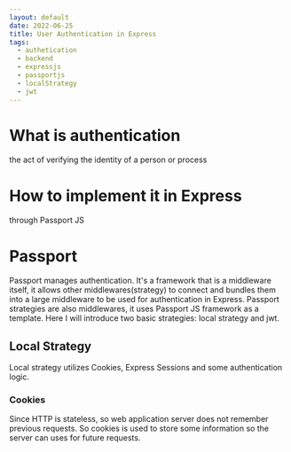 ```yaml
---
layout: default
date: 2022-06-25
title: User Authentication in Express
tags:
  - authetication
  - backend
  - expressjs
  - passportjs
  - localStrategy
  - jwt
---
```


# What is authentication
the act of verifying the identity of a person or process
# How to implement it in Express
through Passport JS
# Passport
Passport manages authentication. 
It's a framework that is a middleware itself, it allows other middlewares(strategy) to connect and bundles them into a large middleware to be used for authentication in Express.
Passport strategies are also middlewares, it uses Passport JS framework as a template.
Here I will introduce two basic strategies: local strategy and jwt.
## Local Strategy
Local strategy utilizes Cookies, Express Sessions and some authentication logic.
### Cookies
Since HTTP is stateless, so web application server does not remember previous requests. So cookies is used to store some information so the server can uses for future requests.

<mxGraphModel><root><mxCell id="0"/><mxCell id="1" parent="0"/><mxCell id="2" value="" style="endArrow=none;html=1;rounded=0;entryX=0.5;entryY=1;entryDx=0;entryDy=0;" edge="1" target="3" parent="1"><mxGeometry width="50" height="50" relative="1" as="geometry"><mxPoint x="247" y="354" as="sourcePoint"/><mxPoint x="251" y="180" as="targetPoint"/></mxGeometry></mxCell><mxCell id="3" value="client" style="text;html=1;strokeColor=none;fillColor=none;align=center;verticalAlign=middle;whiteSpace=wrap;rounded=0;" vertex="1" parent="1"><mxGeometry x="219" y="131" width="60" height="30" as="geometry"/></mxCell><mxCell id="4" value="" style="endArrow=none;html=1;rounded=0;entryX=0.5;entryY=1;entryDx=0;entryDy=0;" edge="1" target="5" parent="1"><mxGeometry width="50" height="50" relative="1" as="geometry"><mxPoint x="538" y="354" as="sourcePoint"/><mxPoint x="542" y="180" as="targetPoint"/></mxGeometry></mxCell><mxCell id="5" value="server" style="text;html=1;strokeColor=none;fillColor=none;align=center;verticalAlign=middle;whiteSpace=wrap;rounded=0;" vertex="1" parent="1"><mxGeometry x="510" y="131" width="60" height="30" as="geometry"/></mxCell><mxCell id="6" value="" style="endArrow=classic;html=1;rounded=0;" edge="1" parent="1"><mxGeometry width="50" height="50" relative="1" as="geometry"><mxPoint x="249" y="181" as="sourcePoint"/><mxPoint x="540" y="196" as="targetPoint"/></mxGeometry></mxCell><mxCell id="7" value="" style="endArrow=classic;html=1;rounded=0;" edge="1" parent="1"><mxGeometry width="50" height="50" relative="1" as="geometry"><mxPoint x="534" y="197" as="sourcePoint"/><mxPoint x="248" y="210" as="targetPoint"/></mxGeometry></mxCell><mxCell id="8" value="Request 1" style="text;html=1;strokeColor=none;fillColor=none;align=center;verticalAlign=middle;whiteSpace=wrap;rounded=0;" vertex="1" parent="1"><mxGeometry x="284" y="147" width="60" height="30" as="geometry"/></mxCell><mxCell id="9" value="Response 1" style="text;html=1;strokeColor=none;fillColor=none;align=center;verticalAlign=middle;whiteSpace=wrap;rounded=0;" vertex="1" parent="1"><mxGeometry x="425" y="209" width="73" height="30" as="geometry"/></mxCell><mxCell id="10" value="" style="endArrow=classic;html=1;rounded=0;" edge="1" parent="1"><mxGeometry width="50" height="50" relative="1" as="geometry"><mxPoint x="249" y="256" as="sourcePoint"/><mxPoint x="540" y="271" as="targetPoint"/></mxGeometry></mxCell><mxCell id="11" value="" style="endArrow=classic;html=1;rounded=0;" edge="1" parent="1"><mxGeometry width="50" height="50" relative="1" as="geometry"><mxPoint x="534" y="272" as="sourcePoint"/><mxPoint x="248" y="285" as="targetPoint"/></mxGeometry></mxCell><mxCell id="12" value="Request 2" style="text;html=1;strokeColor=none;fillColor=none;align=center;verticalAlign=middle;whiteSpace=wrap;rounded=0;" vertex="1" parent="1"><mxGeometry x="284" y="222" width="60" height="30" as="geometry"/></mxCell><mxCell id="13" value="Response 2" style="text;html=1;strokeColor=none;fillColor=none;align=center;verticalAlign=middle;whiteSpace=wrap;rounded=0;" vertex="1" parent="1"><mxGeometry x="438" y="284" width="73" height="30" as="geometry"/></mxCell></root></mxGraphModel>

